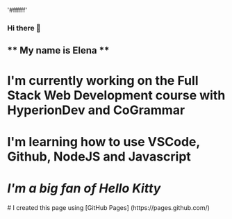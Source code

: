 '#ffffff'
### Hi there 👋

## ** My name is Elena ** 
# I'm currently working on the Full Stack Web Development course with HyperionDev and CoGrammar
# I'm learning how to use VSCode, Github, NodeJS and Javascript
# *I'm a big fan of Hello Kitty*
 <picture>
 <source media= "(prefers-color-scheme-: dark)" srcset="https://static.wikia.nocookie.net/sanrio/images/9/9f/Hello_Kitty.jpg/revision/latest?cb=20191128154539.png" </picture>
 # I created this page using [GitHub Pages] (https://pages.github.com/)

<!--
**elsybels/elsybels** is a ✨ _special_ ✨ repository because its `README.md` (this file) appears on your GitHub profile.

Here are some ideas to get you started:

- 🔭 I’m currently working on ...
- 🌱 I’m currently learning ...
- 👯 I’m looking to collaborate on ...
- 🤔 I’m looking for help with ...
- 💬 Ask me about ...
- 📫 How to reach me: ...
- 😄 Pronouns: ...
- ⚡ Fun fact: ...
-->
